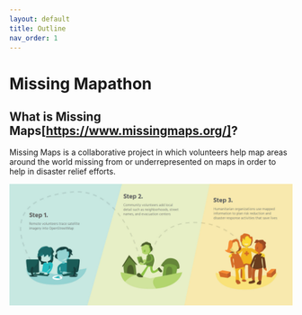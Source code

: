 ```yaml
---
layout: default
title: Outline
nav_order: 1
---
```


# Missing Mapathon

## What is Missing Maps[https://www.missingmaps.org/]?

Missing Maps is a collaborative project in which volunteers help map areas around the world missing from or underrepresented on maps in order to help in disaster relief efforts. 

![missMapsWorkflow.jpg](https://raw.githubusercontent.com/fiddleHeads/missing-mapathon/main/missMapWorkflow.jpg)
